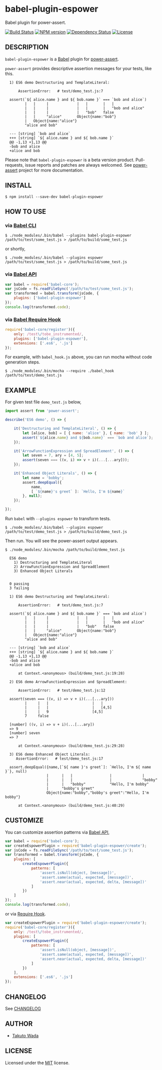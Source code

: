 babel-plugin-espower
================================

Babel plugin for power-assert.

[![Build Status][travis-image]][travis-url]
[![NPM version][npm-image]][npm-url]
[![Dependency Status][depstat-image]][depstat-url]
[![License][license-image]][license-url]


DESCRIPTION
---------------------------------------
`babel-plugin-espower` is a [Babel](http://babeljs.io/) plugin for [power-assert](http://github.com/power-assert-js/power-assert).

`power-assert` provides descriptive assertion messages for your tests, like this.

```
  1) ES6 demo Destructuring and TemplateLiteral:

      AssertionError:   # test/demo_test.js:7

  assert(`${ alice.name } and ${ bob.name }` === `bob and alice`)
         |   |     |             |   |       |   |
         |   |     |             |   |       |   "bob and alice"
         |   |     |             |   "bob"   false
         |   |     "alice"       Object{name:"bob"}
         |   Object{name:"alice"}
         "alice and bob"

  --- [string] `bob and alice`
  +++ [string] `${ alice.name } and ${ bob.name }`
  @@ -1,13 +1,13 @@
  -bob and alice
  +alice and bob
```

Please note that `babel-plugin-espower` is a beta version product. Pull-requests, issue reports and patches are always welcomed. See [power-assert](http://github.com/power-assert-js/power-assert) project for more documentation.


INSTALL
---------------------------------------

```
$ npm install --save-dev babel-plugin-espower
```


HOW TO USE
---------------------------------------


### via [Babel CLI](http://babeljs.io/docs/usage/cli/)

```
$ ./node_modules/.bin/babel --plugins babel-plugin-espower /path/to/test/some_test.js > /path/to/build/some_test.js
```

or shortly,

```
$ ./node_modules/.bin/babel --plugins espower /path/to/test/some_test.js > /path/to/build/some_test.js
```


### via [Babel API](http://babeljs.io/docs/usage/api/)

```javascript
var babel = require('babel-core');
var jsCode = fs.readFileSync('/path/to/test/some_test.js');
var transformed = babel.transform(jsCode, {
    plugins: ['babel-plugin-espower']
});
console.log(transformed.code);
```


### via [Babel Require Hook](http://babeljs.io/docs/usage/require/)

```javascript
require('babel-core/register')({
    only: /test\/tobe_instrumented/,
    plugins: ['babel-plugin-espower'],
    extensions: ['.es6', '.js']
});
```

For example, with `babel_hook.js` above, you can run mocha without code generation steps.

```
$ ./node_modules/.bin/mocha --require ./babel_hook /path/to/test/demo_test.js
```


EXAMPLE
---------------------------------------


For given test file `demo_test.js` below,

```javascript
import assert from 'power-assert';

describe('ES6 demo', () => {

    it('Destructuring and TemplateLiteral', () => {
        let [alice, bob] = [ { name: 'alice' }, { name: 'bob' } ];
        assert(`${alice.name} and ${bob.name}` === `bob and alice`);
    });

    it('ArrowFunctionExpression and SpreadElement', () => {
        let seven = 7, ary = [4, 5];
        assert(seven === ((v, i) => v + i)(...[...ary]));
    });

    it('Enhanced Object Literals', () => {
        let name = 'bobby';
        assert.deepEqual({
            name,
            [ `${name}'s greet` ]: `Hello, I'm ${name}`
        }, null);
    });

});
```

Run `babel` with `--plugins espower` to transform tests.

```
$ ./node_modules/.bin/babel --plugins espower /path/to/test/demo_test.js > /path/to/build/demo_test.js
```

Then run. You will see the power-assert output appears.

```
$ ./node_modules/.bin/mocha /path/to/build/demo_test.js

  ES6 demo
    1) Destructuring and TemplateLiteral
    2) ArrowFunctionExpression and SpreadElement
    3) Enhanced Object Literals


  0 passing
  3 failing

  1) ES6 demo Destructuring and TemplateLiteral:

      AssertionError:   # test/demo_test.js:7

  assert(`${ alice.name } and ${ bob.name }` === `bob and alice`)
         |   |     |             |   |       |   |
         |   |     |             |   |       |   "bob and alice"
         |   |     |             |   "bob"   false
         |   |     "alice"       Object{name:"bob"}
         |   Object{name:"alice"}
         "alice and bob"

  --- [string] `bob and alice`
  +++ [string] `${ alice.name } and ${ bob.name }`
  @@ -1,13 +1,13 @@
  -bob and alice
  +alice and bob

      at Context.<anonymous> (build/demo_test.js:19:28)

  2) ES6 demo ArrowFunctionExpression and SpreadElement:

      AssertionError:   # test/demo_test.js:12

  assert(seven === ((v, i) => v + i)(...[...ary]))
         |     |   |                    |   |
         |     |   |                    |   [4,5]
         |     |   9                    [4,5]
         7     false

  [number] ((v, i) => v + i)(...[...ary])
  => 9
  [number] seven
  => 7

      at Context.<anonymous> (build/demo_test.js:29:28)

  3) ES6 demo Enhanced Object Literals:
     AssertionError:   # test/demo_test.js:17

  assert.deepEqual({name,[`${ name }'s greet`]: `Hello, I'm ${ name }`}, null)
                   |      |   |                 |              |
                   |      |   |                 |              "bobby"
                   |      |   "bobby"           "Hello, I'm bobby"
                   |      "bobby's greet"
                   Object{name:"bobby","bobby's greet":"Hello, I'm bobby"}

      at Context.<anonymous> (build/demo_test.js:40:29)
```


CUSTOMIZE
---------------------------------------

You can customize assertion patterns via [Babel API](http://babeljs.io/docs/usage/api/),

```javascript
var babel = require('babel-core');
var createEspowerPlugin = require('babel-plugin-espower/create');
var jsCode = fs.readFileSync('/path/to/test/some_test.js');
var transformed = babel.transform(jsCode, {
    plugins: [
        createEspowerPlugin({
            patterns: [
                'assert.isNull(object, [message])',
                'assert.same(actual, expected, [message])',
                'assert.near(actual, expected, delta, [message])'
            ]
        })
    ]
});
console.log(transformed.code);
```

or via [Require Hook](http://babeljs.io/docs/usage/require/).

```javascript
var createEspowerPlugin = require('babel-plugin-espower/create');
require('babel-core/register')({
    only: /test\/tobe_instrumented/,
    plugins: [
        createEspowerPlugin({
            patterns: [
                'assert.isNull(object, [message])',
                'assert.same(actual, expected, [message])',
                'assert.near(actual, expected, delta, [message])'
            ]
        })
    ],
    extensions: ['.es6', '.js']
});
```


CHANGELOG
---------------------------------------
See [CHANGELOG](https://github.com/power-assert-js/babel-plugin-espower/blob/master/CHANGELOG.md)


AUTHOR
---------------------------------------
* [Takuto Wada](http://github.com/twada)


LICENSE
---------------------------------------
Licensed under the [MIT](http://twada.mit-license.org/) license.


[npm-url]: https://npmjs.org/package/babel-plugin-espower
[npm-image]: https://badge.fury.io/js/babel-plugin-espower.svg

[travis-url]: http://travis-ci.org/power-assert-js/babel-plugin-espower
[travis-image]: https://secure.travis-ci.org/power-assert-js/babel-plugin-espower.svg?branch=master

[depstat-url]: https://gemnasium.com/power-assert-js/babel-plugin-espower
[depstat-image]: https://gemnasium.com/power-assert-js/babel-plugin-espower.svg

[license-url]: http://twada.mit-license.org/2014-2015
[license-image]: http://img.shields.io/badge/license-MIT-brightgreen.svg
